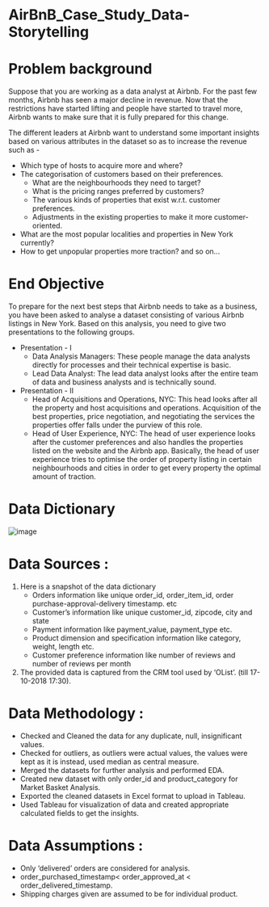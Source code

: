 # AirBnB_Case_Study_Data-Storytelling

# Problem background
Suppose that you are working as a data analyst at Airbnb. For the past few months, Airbnb has seen a major decline in revenue. Now that the restrictions have started lifting and people have started to travel more, Airbnb wants to make sure that it is fully prepared for this change.

The different leaders at Airbnb want to understand some important insights based on various attributes in the dataset so as to increase the revenue such as -

- Which type of hosts to acquire more and where?
- The categorisation of customers based on their preferences.
    - What are the neighbourhoods they need to target?
    - What is the pricing ranges preferred by customers?
    - The various kinds of properties that exist w.r.t. customer preferences.
    - Adjustments in the existing properties to make it more customer-oriented.
- What are the most popular localities and properties in New York currently?
- How to get unpopular properties more traction? and so on...

# End Objective
To prepare for the next best steps that Airbnb needs to take as a business, you have been asked to analyse a dataset consisting of various Airbnb listings in New York. Based on this analysis, you need to give two presentations to the following groups.

- Presentation - I
    - Data Analysis Managers: These people manage the data analysts directly for processes and their technical expertise is basic.
    - Lead Data Analyst: The lead data analyst looks after the entire team of data and business analysts and is technically sound.
- Presentation - II
    - Head of Acquisitions and Operations, NYC: This head looks after all the property and host acquisitions and operations. Acquisition of the best properties, price negotiation, and negotiating the services the properties offer falls under the purview of this role.
    - Head of User Experience, NYC: The head of user experience looks after the customer preferences and also handles the properties listed on the website and the Airbnb app. Basically, the head of user experience tries to optimise the order of property listing in certain neighbourhoods and cities in order to get every property the optimal amount of traction.
 
# Data Dictionary

![image](https://github.com/devendra2595/AirBnB_Case_Study_Data-Storytelling/assets/116253033/bcf06a8f-29a6-4b82-8e53-e6cfdaf5378d)


# Data Sources : 
1) Here is a snapshot of the data dictionary
    - Orders information like unique order_id, order_item_id, order purchase-approval-delivery timestamp. etc
    - Customer’s information like unique customer_id, zipcode, city and state
    - Payment information like payment_value, payment_type etc.
    - Product dimension and specification information like category, weight, length etc.
    - Customer preference information like number of reviews and number of reviews per month
2) The provided data is captured from the CRM tool used by ‘OList’. (till 17-10-2018 17:30).

# Data Methodology :
- Checked and Cleaned the data for any duplicate, null, insignificant values.
- Checked for outliers, as outliers were actual values, the values were kept as it is instead, used median as central measure.
- Merged the datasets for further analysis and performed EDA.
- Created new dataset with only order_id and product_category for Market Basket Analysis.
- Exported the cleaned datasets in Excel format to upload in Tableau.
- Used Tableau for visualization of data and created appropriate calculated fields to get the insights.

# Data Assumptions :
- Only ‘delivered’ orders are considered for analysis.
- order_purchased_timestamp< order_approved_at < order_delivered_timestamp.
- Shipping charges given are assumed to be for individual product.


